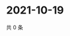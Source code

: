 # 2021-10-19

共 0 条

<!-- BEGIN -->
<!-- 最后更新时间 Tue Oct 19 2021 22:13:48 GMT+0800 (China Standard Time) -->

<!-- END -->
